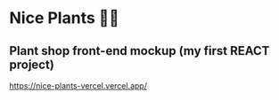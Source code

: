 # Nice Plants 🌱🌾
## Plant shop front-end mockup (my first REACT project)

https://nice-plants-vercel.vercel.app/
